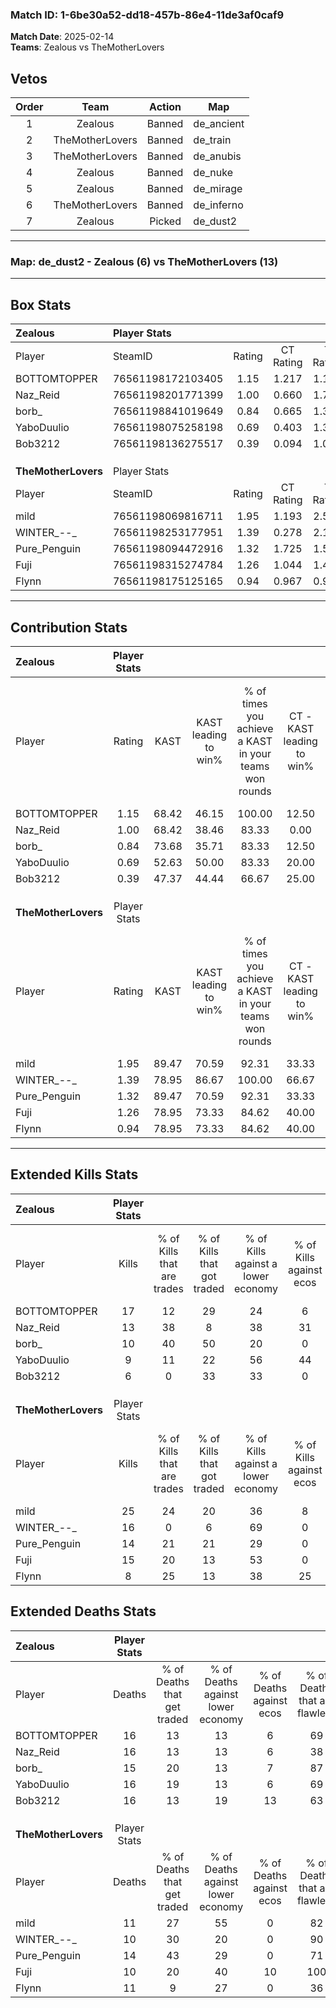 ### Match ID: 1-6be30a52-dd18-457b-86e4-11de3af0caf9  
**Match Date**: 2025-02-14  
**Teams**: Zealous vs TheMotherLovers  

## Vetos  

| Order | Team | Action | Map |
| :---: | :--: | :----: | --- |
| 1 | Zealous | Banned | de_ancient |
| 2 | TheMotherLovers | Banned | de_train |
| 3 | TheMotherLovers | Banned | de_anubis |
| 4 | Zealous | Banned | de_nuke |
| 5 | Zealous | Banned | de_mirage |
| 6 | TheMotherLovers | Banned | de_inferno |
| 7 | Zealous | Picked | de_dust2 |

---  

### **Map**: de_dust2 - Zealous (6) vs TheMotherLovers (13)  
---  

## Box Stats  

| **Zealous**         | Player Stats      |        |           |          |       |       |       |         |        |      |     |
| :- | :- | :-: | :-: | :-: | :-: | :-: | :-: | :-: | :-: | :-: | :-: |
| Player              | SteamID           | Rating | CT Rating | T Rating | KAST  |  ADR  | Kills | Assists | Deaths | K/D  | HS% |
| BOTTOMTOPPER        | 76561198172103405 |  1.15  |   1.217   |  1.184   | 68.42 | 77.4  |  17   |    3    |   16   | 1.06 | 52  |
| Naz_Reid            | 76561198201771399 |  1.00  |   0.660   |  1.725   | 68.42 | 82.9  |  13   |    5    |   16   | 0.81 | 46  |
| borb_               | 76561198841019649 |  0.84  |   0.665   |  1.378   | 73.68 | 59.1  |  10   |    4    |   15   | 0.67 | 70  |
| YaboDuulio          | 76561198075258198 |  0.69  |   0.403   |  1.399   | 52.63 | 74.2  |   9   |    8    |   16   | 0.56 | 77  |
| Bob3212             | 76561198136275517 |  0.39  |   0.094   |  1.049   | 47.37 | 44.2  |   6   |    3    |   16   | 0.38 | 50  |
|                     |                   |        |           |          |       |       |       |         |        |      |     |
|                     |                   |        |           |          |       |       |       |         |        |      |     |
|                     |                   |        |           |          |       |       |       |         |        |      |     |
| **TheMotherLovers** | Player Stats      |        |           |          |       |       |       |         |        |      |     |
| Player              | SteamID           | Rating | CT Rating | T Rating | KAST  |  ADR  | Kills | Assists | Deaths | K/D  | HS% |
| mild                | 76561198069816711 |  1.95  |   1.193   |  2.538   | 89.47 | 123.2 |  25   |    3    |   11   | 2.27 | 60  |
| WINTER_--_          | 76561198253177951 |  1.39  |   0.278   |  2.179   | 78.95 | 86.2  |  16   |    6    |   10   | 1.60 | 12  |
| Pure_Penguin        | 76561198094472916 |  1.32  |   1.725   |  1.510   | 89.47 | 100.6 |  14   |    8    |   14   | 1.00 | 64  |
| Fuji                | 76561198315274784 |  1.26  |   1.044   |  1.495   | 78.95 | 66.1  |  15   |    2    |   10   | 1.50 | 100 |
| Flynn               | 76561198175125165 |  0.94  |   0.967   |  0.964   | 78.95 | 63.0  |   8   |    8    |   11   | 0.73 | 50  |
---  

## Contribution Stats  

| **Zealous**         | Player Stats |       |                      |                                                        |                           |                                                             |                          |                                                            |
| :- | :-: | :-: | :-: | :-: | :-: | :-: | :-: | :-: |
| Player              |    Rating    | KAST  | KAST leading to win% | % of times you achieve a KAST in your teams won rounds | CT - KAST leading to win% | CT - % of times you achieve a KAST in your teams won rounds | T - KAST leading to win% | T - % of times you achieve a KAST in your teams won rounds |
| BOTTOMTOPPER        |     1.15     | 68.42 |        46.15         |                         100.00                         |           12.50           |                           100.00                            |          100.00          |                           100.00                           |
| Naz_Reid            |     1.00     | 68.42 |        38.46         |                         83.33                          |           0.00            |                            0.00                             |          71.43           |                           100.00                           |
| borb_               |     0.84     | 73.68 |        35.71         |                         83.33                          |           12.50           |                           100.00                            |          66.67           |                           80.00                            |
| YaboDuulio          |     0.69     | 52.63 |        50.00         |                         83.33                          |           20.00           |                           100.00                            |          80.00           |                           80.00                            |
| Bob3212             |     0.39     | 47.37 |        44.44         |                         66.67                          |           25.00           |                           100.00                            |          60.00           |                           60.00                            |
|                     |              |       |                      |                                                        |                           |                                                             |                          |                                                            |
|                     |              |       |                      |                                                        |                           |                                                             |                          |                                                            |
|                     |              |       |                      |                                                        |                           |                                                             |                          |                                                            |
| **TheMotherLovers** | Player Stats |       |                      |                                                        |                           |                                                             |                          |                                                            |
| Player              |    Rating    | KAST  | KAST leading to win% | % of times you achieve a KAST in your teams won rounds | CT - KAST leading to win% | CT - % of times you achieve a KAST in your teams won rounds | T - KAST leading to win% | T - % of times you achieve a KAST in your teams won rounds |
| mild                |     1.95     | 89.47 |        70.59         |                         92.31                          |           33.33           |                           100.00                            |          90.91           |                           90.91                            |
| WINTER_--_          |     1.39     | 78.95 |        86.67         |                         100.00                         |           66.67           |                           100.00                            |          91.67           |                           100.00                           |
| Pure_Penguin        |     1.32     | 89.47 |        70.59         |                         92.31                          |           33.33           |                           100.00                            |          90.91           |                           90.91                            |
| Fuji                |     1.26     | 78.95 |        73.33         |                         84.62                          |           40.00           |                           100.00                            |          90.00           |                           81.82                            |
| Flynn               |     0.94     | 78.95 |        73.33         |                         84.62                          |           40.00           |                           100.00                            |          90.00           |                           81.82                            |
---  

## Extended Kills Stats  

| **Zealous**         | Player Stats |                            |                            |                                    |                         |                              |                                 |                                       |                    |           |
| :- | :-: | :-: | :-: | :-: | :-: | :-: | :-: | :-: | :-: | :-: |
| Player              |    Kills     | % of Kills that are trades | % of Kills that got traded | % of Kills against a lower economy | % of Kills against ecos | % of Kills that are flawless | % of Kills that are close duels | % of Kills that are assisted by flash | Pistol Round Kills | AWP Kills |
| BOTTOMTOPPER        |      17      |             12             |             29             |                 24                 |            6            |              76              |                0                |                   0                   |         2          |     2     |
| Naz_Reid            |      13      |             38             |             8              |                 38                 |           31            |              77              |                8                |                   0                   |         0          |     1     |
| borb_               |      10      |             40             |             50             |                 20                 |            0            |              70              |               10                |                   0                   |         1          |     2     |
| YaboDuulio          |      9       |             11             |             22             |                 56                 |           44            |              67              |               11                |                   0                   |         0          |     3     |
| Bob3212             |      6       |             0              |             33             |                 33                 |            0            |              83              |               17                |                   0                   |         0          |     0     |
|                     |              |                            |                            |                                    |                         |                              |                                 |                                       |                    |           |
|                     |              |                            |                            |                                    |                         |                              |                                 |                                       |                    |           |
|                     |              |                            |                            |                                    |                         |                              |                                 |                                       |                    |           |
| **TheMotherLovers** | Player Stats |                            |                            |                                    |                         |                              |                                 |                                       |                    |           |
| Player              |    Kills     | % of Kills that are trades | % of Kills that got traded | % of Kills against a lower economy | % of Kills against ecos | % of Kills that are flawless | % of Kills that are close duels | % of Kills that are assisted by flash | Pistol Round Kills | AWP Kills |
| mild                |      25      |             24             |             20             |                 36                 |            8            |              76              |                4                |                  16                   |         0          |     2     |
| WINTER_--_          |      16      |             0              |             6              |                 69                 |            0            |              56              |                6                |                   6                   |         14         |     0     |
| Pure_Penguin        |      14      |             21             |             21             |                 29                 |            0            |              79              |                7                |                   7                   |         0          |     1     |
| Fuji                |      15      |             20             |             13             |                 53                 |            0            |              60              |               20                |                   0                   |         0          |     4     |
| Flynn               |      8       |             25             |             13             |                 38                 |           25            |              50              |               13                |                   0                   |         0          |     2     |
## Extended Deaths Stats  

| **Zealous**         | Player Stats |                             |                                   |                          |                               |                            |                           |               |
| :- | :-: | :-: | :-: | :-: | :-: | :-: | :-: | :-: |
| Player              |    Deaths    | % of Deaths that get traded | % of Deaths against lower economy | % of Deaths against ecos | % of Deaths that are flawless | % of Deaths that are close | % of Deaths while blinded | Deaths to AWP |
| BOTTOMTOPPER        |      16      |             13              |                13                 |            6             |              69               |             0              |             0             |       4       |
| Naz_Reid            |      16      |             13              |                13                 |            6             |              38               |             19             |             6             |       2       |
| borb_               |      15      |             20              |                13                 |            7             |              87               |             0              |            20             |       0       |
| YaboDuulio          |      16      |             19              |                13                 |            6             |              69               |             13             |            13             |       5       |
| Bob3212             |      16      |             13              |                19                 |            13            |              63               |             13             |             0             |       3       |
|                     |              |                             |                                   |                          |                               |                            |                           |               |
|                     |              |                             |                                   |                          |                               |                            |                           |               |
|                     |              |                             |                                   |                          |                               |                            |                           |               |
| **TheMotherLovers** | Player Stats |                             |                                   |                          |                               |                            |                           |               |
| Player              |    Deaths    | % of Deaths that get traded | % of Deaths against lower economy | % of Deaths against ecos | % of Deaths that are flawless | % of Deaths that are close | % of Deaths while blinded | Deaths to AWP |
| mild                |      11      |             27              |                55                 |            0             |              82               |             9              |             0             |       0       |
| WINTER_--_          |      10      |             30              |                20                 |            0             |              90               |             0              |             0             |       0       |
| Pure_Penguin        |      14      |             43              |                29                 |            0             |              71               |             7              |             0             |       1       |
| Fuji                |      10      |             20              |                40                 |            10            |              100              |             0              |             0             |       1       |
| Flynn               |      11      |              9              |                27                 |            0             |              36               |             18             |             0             |       1       |
